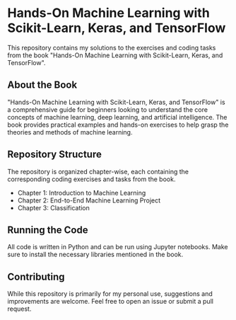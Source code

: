 # Hands-On Machine Learning with Scikit-Learn, Keras, and TensorFlow

This repository contains my solutions to the exercises and coding tasks from the book "Hands-On Machine Learning with Scikit-Learn, Keras, and TensorFlow".

## About the Book

"Hands-On Machine Learning with Scikit-Learn, Keras, and TensorFlow" is a comprehensive guide for beginners looking to understand the core concepts of machine learning, deep learning, and artificial intelligence. The book provides practical examples and hands-on exercises to help grasp the theories and methods of machine learning.

## Repository Structure

The repository is organized chapter-wise, each containing the corresponding coding exercises and tasks from the book.

- Chapter 1: Introduction to Machine Learning
- Chapter 2: End-to-End Machine Learning Project
- Chapter 3: Classification

## Running the Code

All code is written in Python and can be run using Jupyter notebooks. Make sure to install the necessary libraries mentioned in the book.

## Contributing

While this repository is primarily for my personal use, suggestions and improvements are welcome. Feel free to open an issue or submit a pull request.

